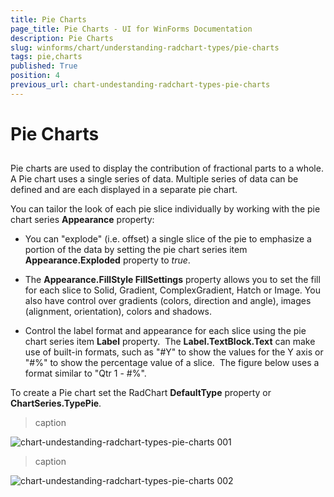 ```yaml
---
title: Pie Charts
page_title: Pie Charts - UI for WinForms Documentation
description: Pie Charts
slug: winforms/chart/understanding-radchart-types/pie-charts
tags: pie,charts
published: True
position: 4
previous_url: chart-undestanding-radchart-types-pie-charts
---
```


# Pie Charts



## 

Pie charts are used to display the contribution of fractional parts to a whole. A Pie chart uses a single series of data. Multiple series of data can be defined and are each displayed in a separate pie chart.  

You can tailor the look of each pie slice individually by working with the pie chart series __Appearance__ property:

* You can "explode" (i.e. offset) a single slice of the pie to emphasize a portion of the data by setting the pie chart series item __Appearance.Exploded__ property to *true*.

* The __Appearance.FillStyle FillSettings__ property allows you to set the fill for each slice to Solid, Gradient, ComplexGradient, Hatch or Image. You also have control over gradients (colors, direction and angle), images (alignment, orientation), colors and shadows.

* Control the label format and appearance for each slice using the pie chart series item __Label__ property.  The __Label.TextBlock.Text__ can make use of built-in formats, such as "#Y" to show the values for the Y axis or "#%" to show the percentage value of a slice.  The figure below uses a format similar to "Qtr 1 - #%". 



To create a Pie chart set the RadChart __DefaultType__ property or __ChartSeries.TypePie__.
>caption 

![chart-undestanding-radchart-types-pie-charts 001](images/chart-undestanding-radchart-types-pie-charts001.png)
>caption 

![chart-undestanding-radchart-types-pie-charts 002](images/chart-undestanding-radchart-types-pie-charts002.png)
